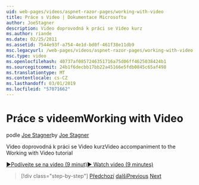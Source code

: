 ```yaml
---
uid: web-pages/videos/aspnet-razor-pages/working-with-video
title: Práce s Video | Dokumentace Microsoftu
author: JoeStagner
description: Video doprovodná k práci se Video kurz
ms.author: riande
ms.date: 02/25/2011
ms.assetid: 7544e93f-a754-4e1d-bd0f-461f38e11db9
msc.legacyurl: /web-pages/videos/aspnet-razor-pages/working-with-video
msc.type: video
ms.openlocfilehash: 40737af0857246351716a75d06ff4625038424b1
ms.sourcegitcommit: 24b1f6decbb17bb22a45166e5fdb0845c65af498
ms.translationtype: MT
ms.contentlocale: cs-CZ
ms.lasthandoff: 03/01/2019
ms.locfileid: "57071662"
---
```

<a name="working-with-video"></a><span data-ttu-id="dec29-103">Práce s videem</span><span class="sxs-lookup"><span data-stu-id="dec29-103">Working with Video</span></span>
====================
<span data-ttu-id="dec29-104">podle [Joe Stagner](https://github.com/JoeStagner)</span><span class="sxs-lookup"><span data-stu-id="dec29-104">by [Joe Stagner](https://github.com/JoeStagner)</span></span>

<span data-ttu-id="dec29-105">Video doprovodná k práci se Video kurz</span><span class="sxs-lookup"><span data-stu-id="dec29-105">Video accompaniment to the Working with Video tutorial</span></span>

[<span data-ttu-id="dec29-106">&#9654;Podívejte se na video (9 minut)</span><span class="sxs-lookup"><span data-stu-id="dec29-106">&#9654; Watch video (9 minutes)</span></span>](https://channel9.msdn.com/Blogs/ASP-NET-Site-Videos/working-with-video)

> [!div class="step-by-step"]
> <span data-ttu-id="dec29-107">[Předchozí](working-with-images.md)
> [další](adding-email-to-your-web-site.md)</span><span class="sxs-lookup"><span data-stu-id="dec29-107">[Previous](working-with-images.md)
[Next](adding-email-to-your-web-site.md)</span></span>
